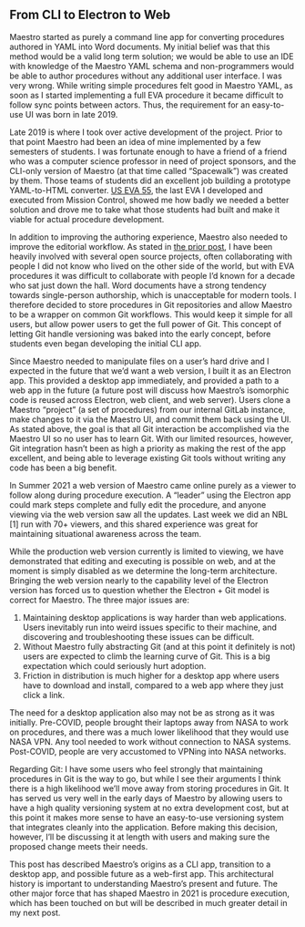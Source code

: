 ## From CLI to Electron to Web

Maestro started as purely a command line app for converting procedures authored in YAML into Word documents. My initial belief was that this method would be a valid long term solution; we would be able to use an IDE with knowledge of the Maestro YAML schema and non-programmers would be able to author procedures without any additional user interface. I was very wrong. While writing simple procedures felt good in Maestro YAML, as soon as I started implementing a full EVA procedure it became difficult to follow sync points between actors. Thus, the requirement for an easy-to-use UI was born in late 2019.

Late 2019 is where I took over active development of the project. Prior to that point Maestro had been an idea of mine implemented by a few semesters of students. I was fortunate enough to have a friend of a friend who was a computer science professor in need of project sponsors, and the CLI-only version of Maestro (at that time called “Spacewalk”) was created by them. Those teams of students did an excellent job building a prototype YAML-to-HTML converter. [US EVA 55](https://blogs.nasa.gov/spacestation/2019/08/21/spacewalkers-complete-installation-of-second-commercial-docking-port/), the last EVA I developed and executed from Mission Control, showed me how badly we needed a better solution and drove me to take what those students had built and make it viable for actual procedure development. 

In addition to improving the authoring experience, Maestro also needed to improve the editorial workflow. As stated in [the prior post](../why-maestro), I have been heavily involved with several open source projects, often collaborating with people I did not know who lived on the other side of the world, but with EVA procedures it was difficult to collaborate with people I’d known for a decade who sat just down the hall. Word documents have a strong tendency towards single-person authorship, which is unacceptable for modern tools. I therefore decided to store procedures in Git repositories and allow Maestro to be a wrapper on common Git workflows. This would keep it simple for all users, but allow power users to get the full power of Git. This concept of letting Git handle versioning was baked into the early concept, before students even began developing the initial CLI app.

Since Maestro needed to manipulate files on a user’s hard drive and I expected in the future that we’d want a web version, I built it as an Electron app. This provided a desktop app immediately, and provided a path to a web app in the future (a future post will discuss how Maestro’s isomorphic code is reused across Electron, web client, and web server). Users clone a Maestro “project” (a set of procedures) from our internal GitLab instance, make changes to it via the Maestro UI, and commit them back using the UI. As stated above, the goal is that all Git interaction be accomplished via the Maestro UI so no user has to learn Git. With our limited resources, however, Git integration hasn’t been as high a priority as making the rest of the app excellent, and being able to leverage existing Git tools without writing any code has been a big benefit. 

In Summer 2021 a web version of Maestro came online purely as a viewer to follow along during procedure execution. A “leader” using the Electron app could mark steps complete and fully edit the procedure, and anyone viewing via the web version saw all the updates. Last week we did an NBL [1] run with 70+ viewers, and this shared experience was great for maintaining situational awareness across the team.

While the production web version currently is limited to viewing, we have demonstrated that editing and executing is possible on web, and at the moment is simply disabled as we determine the long-term architecture. Bringing the web version nearly to the capability level of the Electron version has forced us to question whether the Electron + Git model is correct for Maestro. The three major issues are:

1. Maintaining desktop applications is way harder than web applications. Users inevitably run into weird issues specific to their machine, and discovering and troubleshooting these issues can be difficult.
2. Without Maestro fully abstracting Git (and at this point it definitely is not) users are expected to climb the learning curve of Git. This is a big expectation which could seriously hurt adoption.
3. Friction in distribution is much higher for a desktop app where users have to download and install, compared to a web app where they just click a link.

The need for a desktop application also may not be as strong as it was initially. Pre-COVID, people brought their laptops away from NASA to work on procedures, and there was a much lower likelihood that they would use NASA VPN. Any tool needed to work without connection to NASA systems. Post-COVID, people are very accustomed to VPNing into NASA networks. 

Regarding Git: I have some users who feel strongly that maintaining procedures in Git is the way to go, but while I see their arguments I think there is a high likelihood we’ll move away from storing procedures in Git. It has served us very well in the early days of Maestro by allowing users to have a high quality versioning system at no extra development cost, but at this point it makes more sense to have an easy-to-use versioning system that integrates cleanly into the application. Before making this decision, however, I’ll be discussing it at length with users and making sure the proposed change meets their needs.

This post has described Maestro’s origins as a CLI app, transition to a desktop app, and possible future as a web-first app. This architectural history is important to understanding Maestro’s present and future. The other major force that has shaped Maestro in 2021 is procedure execution, which has been touched on but will be described in much greater detail in my next post.
